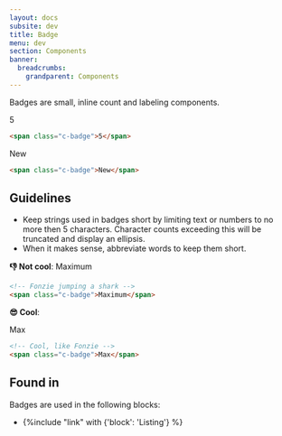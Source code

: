 ```yaml
---
layout: docs
subsite: dev
title: Badge
menu: dev
section: Components
banner:
  breadcrumbs:
    grandparent: Components
---
```


Badges are small, inline count and labeling components.

<span class="c-badge">5</span>

```html
<span class="c-badge">5</span>
```

<span class="c-badge">New</span>

```html
<span class="c-badge">New</span>
```

## Guidelines

- Keep strings used in badges short by limiting text or numbers to no more then 5 characters. Character counts exceeding this will be truncated and display an ellipsis.
- When it makes sense, abbreviate words to keep them short.

**👎 Not cool**:
<span class="c-badge">Maximum</span>

```html
<!-- Fonzie jumping a shark -->
<span class="c-badge">Maximum</span>
```

**😎 Cool**:

<span class="c-badge">Max</span>

```html
<!-- Cool, like Fonzie -->
<span class="c-badge">Max</span>
```

## Found in

Badges are used in the following blocks:

- {%include "link" with {'block': 'Listing'} %}
